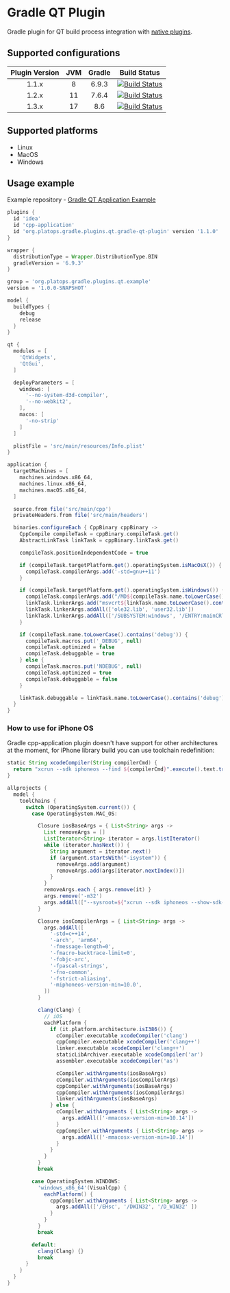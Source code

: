 # Gradle QT Plugin

Gradle plugin for QT build process integration with
[native plugins](https://docs.gradle.org/current/userguide/native_software.html).

## Supported configurations
| Plugin Version | JVM | Gradle |                                                                                                        Build Status                                                                                                         |
|:--------------:|:---:|:------:|:---------------------------------------------------------------------------------------------------------------------------------------------------------------------------------------------------------------------------:|
|     1.1.x      |  8  | 6.9.3  | [![Build Status](https://github.com/axmetishe/gradle-qt-plugin/actions/workflows/build.yml/badge.svg?branch=release/1.1.x)](https://github.com/axmetishe/gradle-qt-plugin/actions/workflows/build.yml?branch=release/1.1.x) |
|     1.2.x      | 11  | 7.6.4  | [![Build Status](https://github.com/axmetishe/gradle-qt-plugin/actions/workflows/build.yml/badge.svg?branch=release/1.2.x)](https://github.com/axmetishe/gradle-qt-plugin/actions/workflows/build.yml?branch=release/1.2.x) |
|     1.3.x      | 17  |  8.6   | [![Build Status](https://github.com/axmetishe/gradle-qt-plugin/actions/workflows/build.yml/badge.svg?branch=release/1.3.x)](https://github.com/axmetishe/gradle-qt-plugin/actions/workflows/build.yml?branch=release/1.3.x) |

## Supported platforms
- Linux
- MacOS
- Windows

## Usage example
Example repository - [Gradle QT Application Example](https://github.com/axmetishe/gradle-qt-application-example)

```groovy
plugins {
  id 'idea'
  id 'cpp-application'
  id 'org.platops.gradle.plugins.qt.gradle-qt-plugin' version '1.1.0'
}

wrapper {
  distributionType = Wrapper.DistributionType.BIN
  gradleVersion = '6.9.3'
}

group = 'org.platops.gradle.plugins.qt.example'
version = '1.0.0-SNAPSHOT'

model {
  buildTypes {
    debug
    release
  }
}

qt {
  modules = [
    'QtWidgets',
    'QtGui',
  ]

  deployParameters = [
    windows: [
      '--no-system-d3d-compiler',
      '--no-webkit2',
    ],
    macos: [
      '-no-strip'
    ]
  ]

  plistFile = 'src/main/resources/Info.plist'
}

application {
  targetMachines = [
    machines.windows.x86_64,
    machines.linux.x86_64,
    machines.macOS.x86_64,
  ]

  source.from file('src/main/cpp')
  privateHeaders.from file('src/main/headers')

  binaries.configureEach { CppBinary cppBinary ->
    CppCompile compileTask = cppBinary.compileTask.get()
    AbstractLinkTask linkTask = cppBinary.linkTask.get()

    compileTask.positionIndependentCode = true

    if (compileTask.targetPlatform.get().operatingSystem.isMacOsX()) {
      compileTask.compilerArgs.add('-std=gnu++11')
    }

    if (compileTask.targetPlatform.get().operatingSystem.isWindows()) {
      compileTask.compilerArgs.add("/MD${compileTask.name.toLowerCase().contains('debug') ? 'd' : ''}")
      linkTask.linkerArgs.add("msvcrt${linkTask.name.toLowerCase().contains('debug') ? 'd' : ''}.lib")
      linkTask.linkerArgs.addAll(['ole32.lib', 'user32.lib'])
      linkTask.linkerArgs.addAll(['/SUBSYSTEM:windows', '/ENTRY:mainCRTStartup'])
    }

    if (compileTask.name.toLowerCase().contains('debug')) {
      compileTask.macros.put('_DEBUG', null)
      compileTask.optimized = false
      compileTask.debuggable = true
    } else {
      compileTask.macros.put('NDEBUG', null)
      compileTask.optimized = true
      compileTask.debuggable = false
    }

    linkTask.debuggable = linkTask.name.toLowerCase().contains('debug')
  }
}
```

### How to use for iPhone OS
Gradle cpp-application plugin doesn't have support for other architectures at the moment, for iPhone library build
you can use toolchain redefinition:
```groovy
static String xcodeCompiler(String compilerCmd) {
  return "xcrun --sdk iphoneos --find ${compilerCmd}".execute().text.trim()
}

allprojects {
  model {
    toolChains {
      switch (OperatingSystem.current()) {
        case OperatingSystem.MAC_OS:

          Closure iosBaseArgs = { List<String> args ->
            List removeArgs = []
            ListIterator<String> iterator = args.listIterator()
            while (iterator.hasNext()) {
              String argument = iterator.next()
              if (argument.startsWith("-isystem")) {
                removeArgs.add(argument)
                removeArgs.add(args[iterator.nextIndex()])
              }
            }
            removeArgs.each { args.remove(it) }
            args.remove('-m32')
            args.addAll(["--sysroot=${"xcrun --sdk iphoneos --show-sdk-path".execute().text.trim()}"])
          }

          Closure iosCompilerArgs = { List<String> args ->
            args.addAll([
              '-std=c++14',
              '-arch', 'arm64',
              '-fmessage-length=0',
              '-fmacro-backtrace-limit=0',
              '-fobjc-arc',
              '-fpascal-strings',
              '-fno-common',
              '-fstrict-aliasing',
              '-miphoneos-version-min=10.0',
            ])
          }

          clang(Clang) {
            // iOS
            eachPlatform {
              if (it.platform.architecture.isI386()) {
                cCompiler.executable xcodeCompiler('clang')
                cppCompiler.executable xcodeCompiler('clang++')
                linker.executable xcodeCompiler('clang++')
                staticLibArchiver.executable xcodeCompiler('ar')
                assembler.executable xcodeCompiler('as')

                cCompiler.withArguments(iosBaseArgs)
                cCompiler.withArguments(iosCompilerArgs)
                cppCompiler.withArguments(iosBaseArgs)
                cppCompiler.withArguments(iosCompilerArgs)
                linker.withArguments(iosBaseArgs)
              } else {
                cCompiler.withArguments { List<String> args ->
                  args.addAll(['-mmacosx-version-min=10.14'])
                }
                cppCompiler.withArguments { List<String> args ->
                  args.addAll(['-mmacosx-version-min=10.14'])
                }
              }
            }
          }
          break

        case OperatingSystem.WINDOWS:
          'windows_x86_64'(VisualCpp) {
            eachPlatform() {
              cppCompiler.withArguments { List<String> args ->
                args.addAll(['/EHsc', '/DWIN32', '/D_WIN32' ])
              }
            }
          }
          break

        default:
          clang(Clang) {}
          break
      }
    }
  }
}
```

